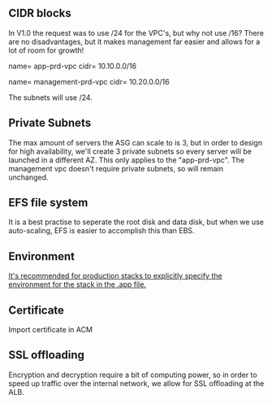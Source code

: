 ## CIDR blocks
In V1.0 the request was to use /24 for the VPC's, but why not use /16? There are no disadvantages, but it makes management far easier and allows for a lot of room for growth!


name= app-prd-vpc
cidr= 10.10.0.0/16

name= management-prd-vpc
cidr= 10.20.0.0/16

The subnets will use /24.

## Private Subnets
The max amount of servers the ASG can scale to is 3, but in order to design for high availability, we'll create 3 private subnets so every server will be launched in a different AZ. This only applies to the "app-prd-vpc". The management vpc doesn't require private subnets, so will remain unchanged.

## EFS file system
It is a best practise to seperate the root disk and data disk, but when we use auto-scaling, EFS is easier to accomplish this than EBS. 

## Environment
[It's recommended for production stacks to explicitly specify the environment for the stack in the .app file.](https://docs.aws.amazon.com/cdk/v2/guide/environments.html)

## Certificate
Import certificate in ACM

## SSL offloading
Encryption and decryption require a bit of computing power, so in order to speed up traffic over the internal network, we allow for SSL offloading at the ALB.